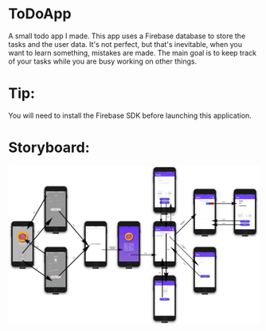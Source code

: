 # ToDoApp

A small todo app I made. 
This app uses a Firebase database to store the tasks and the user data. 
It's not perfect, but that's inevitable, when you want to learn something, mistakes are made. 
The main goal is to keep track of your tasks while you are busy working on other things.

# Tip:
You will need to install the Firebase SDK before launching this application.

# Storyboard:

![alt text](https://github.com/Syathiban/ToDoApp/blob/master/storyboardjpg.jpg)

